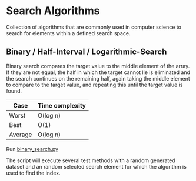 # Search Algorithms

Collection of algorithms that are commonly used in computer science to search for elements within a defined search space.

## Binary / Half-Interval / Logarithmic-Search

Binary search compares the target value to the middle element of the array. If they are not equal, the half in which the target cannot lie is eliminated and the search continues on the remaining half, again taking the middle element to compare to the target value, and repeating this until the target value is found. 

| Case     | Time complexity |
|----------|-----------------|
| Worst       | O(log n)     |
| Best        | O(1)         |
| Average     | O(log n)     |

Run [binary_search.py](src/binary_search.py)

The script will execute several test methods with a random generated dataset and an random selected search element for which the algorithm is used to find the index.

